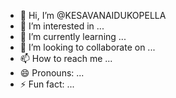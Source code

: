 - 👋 Hi, I’m @KESAVANAIDUKOPELLA
- 👀 I’m interested in ...
- 🌱 I’m currently learning ...
- 💞️ I’m looking to collaborate on ...
- 📫 How to reach me ...
- 😄 Pronouns: ...
- ⚡ Fun fact: ...

<!---
KESAVANAIDUKOPELLA/KESAVANAIDUKOPELLA is a ✨ special ✨ repository because its `README.md` (this file) appears on your GitHub profile.
You can click the Preview link to take a look at your changes.
--->
